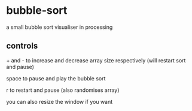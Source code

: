 # bubble-sort
a small bubble sort visualiser in processing

## controls
\+ and - to increase and decrease array size respectively (will restart sort and pause)

space to pause and play the bubble sort

r to restart and pause (also randomises array)

you can also resize the window if you want
